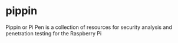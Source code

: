 # pippin
Pippin or Pi Pen is a collection of resources for security analysis and penetration testing for the Raspberry Pi

